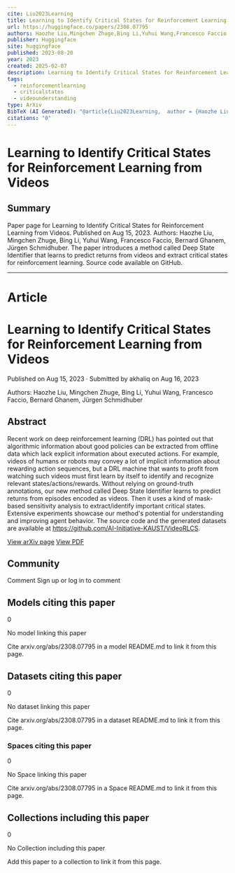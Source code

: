 ```yaml
---
cite: Liu2023Learning
title: Learning to Identify Critical States for Reinforcement Learning from  Videos
url: https://huggingface.co/papers/2308.07795
authors: Haozhe Liu,Mingchen Zhuge,Bing Li,Yuhui Wang,Francesco Faccio,Bernard Ghanem,Jürgen Schmidhuber
publisher: Huggingface
site: huggingface
published: 2023-08-20
year: 2023
created: 2025-02-07
description: Learning to Identify Critical States for Reinforcement Learning from Videos
tags:
  - reinforcementlearning
  - criticalstates
  - videounderstanding
type: ArXiv
BibTeX (AI Generated): "@article{Liu2023Learning,  author = {Haozhe Liu and Mingchen Zhuge and Bing Li and Yuhui Wang and Francesco Faccio and Bernard Ghanem and Jurgen Schmidhuber},  title = {Learning to Identify Critical States for Reinforcement Learning from Videos},  year = {2023},  journal = {arXiv:2308.07795}}"
citations: "0"
---
```

# Learning to Identify Critical States for Reinforcement Learning from  Videos

## Summary

Paper page for Learning to Identify Critical States for Reinforcement Learning from Videos. Published on Aug 15, 2023. Authors: Haozhe Liu, Mingchen Zhuge, Bing Li, Yuhui Wang, Francesco Faccio, Bernard Ghanem, Jürgen Schmidhuber. The paper introduces a method called Deep State Identifier that learns to predict returns from videos and extract critical states for reinforcement learning. Source code available on GitHub.

----
# Article

# Learning to Identify Critical States for Reinforcement Learning from Videos

Published on Aug 15, 2023 · Submitted by akhaliq on Aug 16, 2023

Authors: Haozhe Liu, Mingchen Zhuge, Bing Li, Yuhui Wang, Francesco Faccio, Bernard Ghanem, Jürgen Schmidhuber

## Abstract

Recent work on deep reinforcement learning (DRL) has pointed out that algorithmic information about good policies can be extracted from offline data which lack explicit information about executed actions. For example, videos of humans or robots may convey a lot of implicit information about rewarding action sequences, but a DRL machine that wants to profit from watching such videos must first learn by itself to identify and recognize relevant states/actions/rewards. Without relying on ground-truth annotations, our new method called Deep State Identifier learns to predict returns from episodes encoded as videos. Then it uses a kind of mask-based sensitivity analysis to extract/identify important critical states. Extensive experiments showcase our method's potential for understanding and improving agent behavior. The source code and the generated datasets are available at https://github.com/AI-Initiative-KAUST/VideoRLCS.

[View arXiv page](https://arxiv.org/abs/2308.07795)
[View PDF](https://arxiv.org/pdf/2308.07795)

## Community

Comment
Sign up or log in to comment

## Models citing this paper

0

No model linking this paper

Cite arxiv.org/abs/2308.07795 in a model README.md to link it from this page.

## Datasets citing this paper

0

No dataset linking this paper

Cite arxiv.org/abs/2308.07795 in a dataset README.md to link it from this page.

### Spaces citing this paper

0

No Space linking this paper

Cite arxiv.org/abs/2308.07795 in a Space README.md to link it from this page.

## Collections including this paper

0

No Collection including this paper

Add this paper to a collection to link it from this page.
